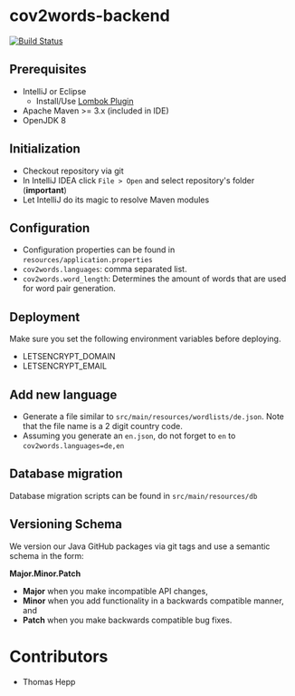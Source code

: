 # cov2words-backend

[![Build Status](https://travis-ci.com/thhepp/cov2words-backend.svg?branch=master)](https://travis-ci.com/thhepp/cov2words-backend)

## Prerequisites
- IntelliJ or Eclipse
  - Install/Use [Lombok Plugin](https://team.originstamp.com/confluence/x/5QCZ) 
- Apache Maven >= 3.x (included in IDE)
- OpenJDK 8

## Initialization

- Checkout repository via git
- In IntelliJ IDEA click `File > Open` and select repository's folder (**important**)
- Let IntelliJ do its magic to resolve Maven modules

## Configuration

- Configuration properties can be found in `resources/application.properties`
- `cov2words.languages`: comma separated list.
- `cov2words.word_length`: Determines the amount of words that are used for word pair generation.

## Deployment
Make sure you set the following environment variables before deploying.
- LETSENCRYPT_DOMAIN
- LETSENCRYPT_EMAIL

## Add new language

- Generate a file similar to `src/main/resources/wordlists/de.json`. Note that the file name is a 2 digit country code.
- Assuming you generate an `en.json`, do not forget to `en` to `cov2words.languages=de,en`

## Database migration

Database migration scripts can be found in `src/main/resources/db`

## Versioning Schema

We version our Java GitHub packages via git tags and use a semantic schema in the form:

**Major.Minor.Patch**

- **Major** when you make incompatible API changes,
- **Minor** when you add functionality in a backwards compatible manner, and
- **Patch** when you make backwards compatible bug fixes.

# Contributors

- Thomas Hepp
